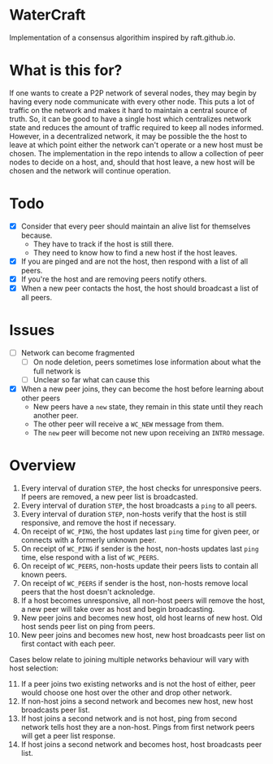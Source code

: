 # WaterCraft

Implementation of a consensus algorithim inspired by raft.github.io.

# What is this for?

If one wants to create a P2P network of several nodes, they may begin by having every node communicate with every other node. This puts a lot of traffic on the network and makes it hard to maintain a central source of truth. So, it can be good to have a single host which centralizes network state and reduces the amount of traffic required to keep all nodes informed. However, in a decentralized network, it may be possible the the host to leave at which point either the network can't operate or a new host must be chosen. The implementation in the repo intends to allow a collection of peer nodes to decide on a host, and, should that host leave, a new host will be chosen and the network will continue operation.    

# Todo

- [x] Consider that every peer should maintain an alive list for themselves because.
    - They have to track if the host is still there.
    - They need to know how to find a new host if the host leaves.
- [x] If you are pinged and are not the host, then respond with a list of all peers.
- [x] If you're the host and are removing peers notify others.
- [x] When a new peer contacts the host, the host should broadcast a list of all peers.

# Issues

- [ ] Network can become fragmented
    - [ ] On node deletion, peers sometimes lose information about what the full network is
    - [ ] Unclear so far what can cause this
- [x] When a new peer joins, they can become the host before learning about other peers
    - New peers have a `new` state, they remain in this state until they reach another peer.
    - The other peer will receive a `WC_NEW` message from them.
    - The `new` peer will become not new upon receiving an `INTRO` message.

# Overview

1. Every interval of duration `STEP`, the host checks for unresponsive peers. If peers are removed, a new peer list is broadcasted.
2. Every interval of duration `STEP`, the host broadcasts a `ping` to all peers. 
3. Every interval of duration `STEP`, non-hosts verify that the host is still responsive, and remove the host if necessary.
4. On receipt of `WC_PING`, the host updates last `ping` time for given peer, or connects with a formerly unknown peer.
5. On receipt of `WC_PING` if sender is the host, non-hosts updates last `ping` time, else respond with a list of `WC_PEERS`.
6. On receipt of `WC_PEERS`, non-hosts update their peers lists to contain all known peers.
7. On receipt of `WC_PEERS` if sender is the host, non-hosts remove local peers that the host doesn't acknoledge.
8. If a host becomes unresponsive, all non-host peers will remove the host, a new peer will take over as host and begin broadcasting.
9. New peer joins and becomes new host, old host learns of new host. Old host sends peer list on ping from peers.
10. New peer joins and becomes new host, new host broadcasts peer list on first contact with each peer.

Cases below relate to joining multiple networks behaviour will vary with host selection:

11. If a peer joins two existing networks and is not the host of either, peer would choose one host over the other and drop other network.
12. If non-host joins a second network and becomes new host, new host broadcasts peer list. 
13. If host joins a second network and is not host, ping from second network tells host they are a non-host. Pings from first network peers will get a peer list response.
14. If host joins a second network and becomes host, host broadcasts peer list. 
